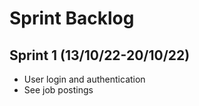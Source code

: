 # Sprint Backlog

## Sprint 1 (13/10/22-20/10/22)
- User login and authentication
- See job postings
